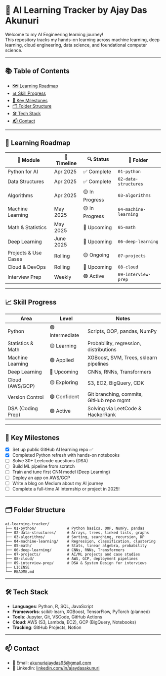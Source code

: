 # 🧠 AI Learning Tracker by Ajay Das Akunuri

Welcome to my AI Engineering learning journey!  
This repository tracks my hands-on learning across machine learning, deep learning, cloud engineering, data science, and foundational computer science.

---

## 📚 Table of Contents

- [🗺️ Learning Roadmap](#learning-roadmap)
- [📊 Skill Progress](#skill-progress)
- [🎯 Key Milestones](#key-milestones)
- [🗂️ Folder Structure](#folder-structure)
- [🛠️ Tech Stack](#tech-stack)
- [📬 Contact](#contact)


---

## 📁 Learning Roadmap

| 📘 Module | 📅 Timeline | 🔍 Status | 📁 Folder |
|----------|-------------|-----------|------------|
| Python for AI | Apr 2025 | ✅ Complete | `01-python` |
| Data Structures | Apr 2025 | ✅ Complete | `02-data-structures` |
| Algorithms | Apr 2025 | 🟡 In Progress | `03-algorithms` |
| Machine Learning | May 2025 | 🟡 In Progress | `04-machine-learning` |
| Math & Statistics | May 2025 | 🔲 Upcoming | `05-math` |
| Deep Learning | June 2025 | 🔲 Upcoming | `06-deep-learning` |
| Projects & Use Cases | Rolling | 🟡 Ongoing | `07-projects` |
| Cloud & DevOps | Rolling | 🔲 Upcoming | `08-cloud` |
| Interview Prep | Weekly | 🟢 Active | `09-interview-prep` |

---

## 📈 Skill Progress

| Area               | Level         | Notes |
|--------------------|---------------|-------|
| Python             | 🟢 Intermediate | Scripts, OOP, pandas, NumPy |
| Statistics & Math  | 🟡 Learning     | Probability, regression, distributions |
| Machine Learning   | 🟢 Applied      | XGBoost, SVM, Trees, sklearn pipelines |
| Deep Learning      | 🔲 Upcoming     | CNNs, RNNs, Transformers |
| Cloud (AWS/GCP)    | 🟡 Exploring    | S3, EC2, BigQuery, CDK |
| Version Control    | 🟢 Confident    | Git branching, commits, GitHub repo mgmt |
| DSA (Coding Prep)  | 🟢 Active       | Solving via LeetCode & HackerRank |

---

## 🎯 Key Milestones

- [x] Set up public GitHub AI learning repo ✅
- [x] Completed Python refresh with hands-on notebooks
- [ ] Solve 30+ Leetcode questions (DSA)
- [ ] Build ML pipeline from scratch
- [ ] Train and tune first CNN model (Deep Learning)
- [ ] Deploy an app on AWS/GCP
- [ ] Write a blog on Medium about my AI journey
- [ ] Complete a full-time AI internship or project in 2025!

---

## 🗂️ Folder Structure

```
ai-learning-tracker/
├── 01-python/              # Python basics, OOP, NumPy, pandas
├── 02-data-structures/     # Arrays, trees, linked lists, graphs
├── 03-algorithms/          # Sorting, searching, recursion, DP
├── 04-machine-learning/    # Regression, classification, clustering
├── 05-math/                # Stats, linear algebra, probability
├── 06-deep-learning/       # CNNs, RNNs, Transformers
├── 07-projects/            # AI/ML projects and case studies
├── 08-cloud/               # AWS, GCP, deployment pipelines
├── 09-interview-prep/      # DSA & System Design for interviews
├── LICENSE
└── README.md
```


---

## 🛠 Tech Stack

- **Languages**: Python, R, SQL, JavaScript
- **Frameworks**: scikit-learn, XGBoost, TensorFlow, PyTorch (planned)
- **Tools**: Jupyter, Git, VSCode, GitHub Actions
- **Cloud**: AWS (S3, Lambda, EC2), GCP (BigQuery, Notebooks)
- **Tracking**: GitHub Projects, Notion

---

## 📫 Contact

- 📧 Email: [akunuriajaydas95@gmail.com](mailto:akunuriajaydas95@gmail.com)
- 💼 LinkedIn: [linkedin.com/in/ajaydasakunuri](https://www.linkedin.com/in/ajay-das-929122135/)

